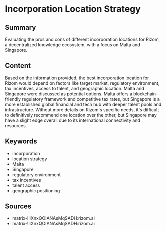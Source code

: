 # Incorporation Location Strategy

## Summary
Evaluating the pros and cons of different incorporation locations for Rizom, a decentralized knowledge ecosystem, with a focus on Malta and Singapore.

## Content
Based on the information provided, the best incorporation location for Rizom would depend on factors like target market, regulatory environment, tax incentives, access to talent, and geographic location. Malta and Singapore were discussed as potential options. Malta offers a blockchain-friendly regulatory framework and competitive tax rates, but Singapore is a more established global financial and tech hub with deeper talent pools and infrastructure. Without more details on Rizom's specific needs, it's difficult to definitively recommend one location over the other, but Singapore may have a slight edge overall due to its international connectivity and resources.

## Keywords

- incorporation
- location strategy
- Malta
- Singapore
- regulatory environment
- tax incentives
- talent access
- geographic positioning

## Sources

- matrix-!IiXnxQOIANAsMqSADH:rizom.ai
- matrix-!IiXnxQOIANAsMqSADH:rizom.ai
